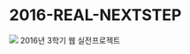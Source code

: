 # 2016-REAL-NEXTSTEP

<img src="https://api.travis-ci.org/daybrush/2016-REAL-NEXTSTEP.svg"/>
2016년 3학기 웹 실전프로젝트
